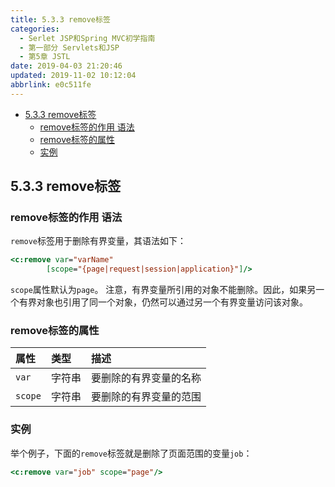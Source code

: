 ```yaml
---
title: 5.3.3 remove标签
categories: 
  - Serlet JSP和Spring MVC初学指南
  - 第一部分 Servlets和JSP
  - 第5章 JSTL
date: 2019-04-03 21:20:46
updated: 2019-11-02 10:12:04
abbrlink: e0c511fe
---
```

<div id='my_toc'>

- [5.3.3 remove标签](/JavaReadingNotes/e0c511fe/#5-3-3-remove标签)
    - [remove标签的作用 语法](/JavaReadingNotes/e0c511fe/#remove标签的作用-语法)
    - [remove标签的属性](/JavaReadingNotes/e0c511fe/#remove标签的属性)
    - [实例](/JavaReadingNotes/e0c511fe/#实例)

</div>
<!--more-->
<script>if (navigator.platform.toLowerCase() == 'win32'){document.getElementById('my_toc').style.display = 'none';}</script>

<!--end-->
## 5.3.3 remove标签 ##
### remove标签的作用 语法 ###
`remove`标签用于删除有界变量，其语法如下：
```jsp
<c:remove var="varName"
        [scope="{page|request|session|application}"]/>
```
`scope`属性默认为`page`。
注意，有界变量所引用的对象不能删除。因此，如果另一个有界对象也引用了同一个对象，仍然可以通过另一个有界变量访问该对象。

### remove标签的属性 ###

|属性|类型|描述|
|:---|:---|:---|
|`var`|字符串|要删除的有界变量的名称|
|`scope`|字符串|要删除的有界变量的范围|
### 实例 ###
举个例子，下面的`remove`标签就是删除了页面范围的变量`job`：
```jsp
<c:remove var="job" scope="page"/>
```




